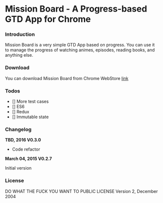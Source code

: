 # Mission Board - A Progress-based GTD App for Chrome

### Introduction

Mission Board is a very simple GTD App based on progress. You can use it to manage the progress of watching animes, episodes, reading books, and anything else.

### Download

You can download Mission Board from Chrome WebStore [link](https://chrome.google.com/webstore/detail/mission-board/akojjilfeffkjafemodkhciiebhldnkb)


### Todos

- [] More test cases
- [] ES6
- [] Redux
- [] Immutable state

### Changelog

**TBD, 2016 V0.3.0**

- Code refactor

**March 04, 2015 V0.2.7**

Initial version

### License

DO WHAT THE FUCK YOU WANT TO PUBLIC LICENSE
Version 2, December 2004